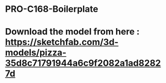 # PRO-C168-Boilerplate
# Download the model from here : https://sketchfab.com/3d-models/pizza-35d8c71791944a6c9f2082a1ad82827d
